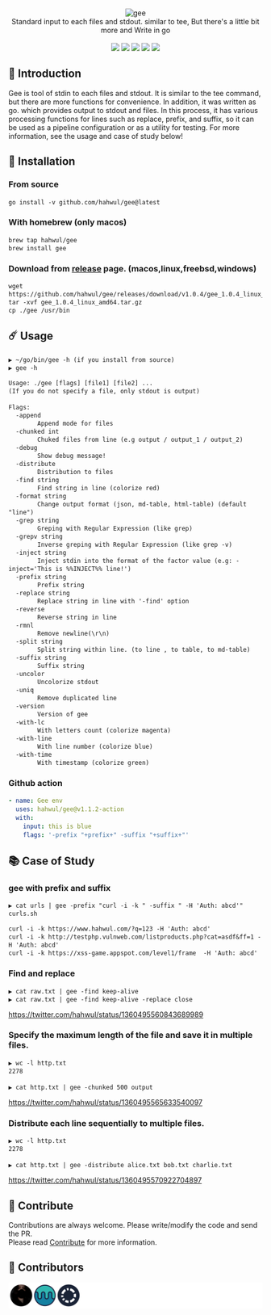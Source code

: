 <p align="center">
  <br>
  <img src="https://user-images.githubusercontent.com/13212227/107406554-e72ae780-6b4b-11eb-8f66-2f7e0d925f78.png" alt="gee" width="160px;">
  <br>
  Standard input to each files and stdout. similar to tee, But there's a little bit more and Write in go
  <br><br>
  <!--
  <img src="https://img.shields.io/github/v/release/hahwul/dalfox?style=flat"> 
  <a href="https://snapcraft.io/dalfox"><img alt="dalfox" src="https://snapcraft.io/dalfox/badge.svg" /></a>
  <img src="https://img.shields.io/github/languages/top/hahwul/dalfox?style=flat"> 
  <img src="https://api.codacy.com/project/badge/Grade/17cac7b8d1e849a688577f2bbdd6ecd0"> 
  <a href="https://goreportcard.com/report/github.com/hahwul/dalfox"><img src="https://goreportcard.com/badge/github.com/hahwul/dalfox"></a> 
    -->
  <a href="https://goreportcard.com/report/github.com/hahwul/gee"><img src="https://goreportcard.com/badge/github.com/hahwul/gee"></a>
  <a href="https://app.codacy.com/gh/hahwul/gee?utm_source=github.com&utm_medium=referral&utm_content=hahwul/gee&utm_campaign=Badge_Grade"><img src="https://api.codacy.com/project/badge/Grade/fac8a4d4755a4fb481432f7ed14db3ca"></a>
  <a href="https://codecov.io/gh/hahwul/gee"><img src="https://codecov.io/gh/hahwul/gee/branch/main/graph/badge.svg"/></a>
  <img src="https://github.com/hahwul/gee/workflows/Build/badge.svg">
  <a href="https://twitter.com/intent/follow?screen_name=hahwul"><img src="https://img.shields.io/twitter/follow/hahwul?style=flat&logo=twitter"></a>
</p>

## 🔖 Introduction
Gee is tool of stdin to each files and stdout. It is similar to the tee command, but there are more functions for convenience. In addition, it was written as go. which provides output to stdout and files. In this process, it has various processing functions for lines such as replace, prefix, and suffix, so it can be used as a pipeline configuration or as a utility for testing. For more information, see the usage and case of study below!

## 🚀 Installation
### From source
```
go install -v github.com/hahwul/gee@latest
```

### With homebrew (only macos)
```
brew tap hahwul/gee
brew install gee
```
### Download from [release](https://github.com/hahwul/gee/releases) page. (macos,linux,freebsd,windows)
```
wget https://github.com/hahwul/gee/releases/download/v1.0.4/gee_1.0.4_linux_amd64.tar.gz
tar -xvf gee_1.0.4_linux_amd64.tar.gz
cp ./gee /usr/bin
```

## ☄️ Usage
```
▶ ~/go/bin/gee -h (if you install from source)
▶ gee -h
```
```
Usage: ./gee [flags] [file1] [file2] ...
(If you do not specify a file, only stdout is output)

Flags:
  -append
        Append mode for files
  -chunked int
        Chuked files from line (e.g output / output_1 / output_2)
  -debug
        Show debug message!
  -distribute
        Distribution to files
  -find string
        Find string in line (colorize red)
  -format string
        Change output format (json, md-table, html-table) (default "line")
  -grep string
        Greping with Regular Expression (like grep)
  -grepv string
        Inverse greping with Regular Expression (like grep -v)
  -inject string
        Inject stdin into the format of the factor value (e.g: -inject='This is %%INJECT%% line!')
  -prefix string
        Prefix string
  -replace string
        Replace string in line with '-find' option
  -reverse
        Reverse string in line
  -rmnl
        Remove newline(\r\n)
  -split string
        Split string within line. (to line , to table, to md-table)
  -suffix string
        Suffix string
  -uncolor
        Uncolorize stdout
  -uniq
        Remove duplicated line
  -version
        Version of gee
  -with-lc
        With letters count (colorize magenta)
  -with-line
        With line number (colorize blue)
  -with-time
        With timestamp (colorize green)
```

### Github action
```yaml
- name: Gee env
  uses: hahwul/gee@v1.1.2-action
  with:
    input: this is blue
    flags: '-prefix "+prefix+" -suffix "+suffix+"'
```

## 📚 Case of Study
### gee with prefix and suffix
```
▶ cat urls | gee -prefix "curl -i -k " -suffix " -H 'Auth: abcd'" curls.sh
```
```
curl -i -k https://www.hahwul.com/?q=123 -H 'Auth: abcd'
curl -i -k http://testphp.vulnweb.com/listproducts.php?cat=asdf&ff=1 -H 'Auth: abcd'
curl -i -k https://xss-game.appspot.com/level1/frame  -H 'Auth: abcd'
```
### Find and replace
```
▶ cat raw.txt | gee -find keep-alive
▶ cat raw.txt | gee -find keep-alive -replace close
```
https://twitter.com/hahwul/status/1360495560843689989

### Specify the maximum length of the file and save it in multiple files.
```
▶ wc -l http.txt
2278

▶ cat http.txt | gee -chunked 500 output
```
https://twitter.com/hahwul/status/1360495565633540097

### Distribute each line sequentially to multiple files.
```
▶ wc -l http.txt
2278

▶ cat http.txt | gee -distribute alice.txt bob.txt charlie.txt
```
https://twitter.com/hahwul/status/1360495570922704897

## 🌟 Contribute
Contributions are always welcome. Please write/modify the code and send the PR.<br> 
Please read [Contribute](/CONTRIBUTING.md) for more information.

## 🌸 Contributors
![](/CONTRIBUTORS.svg)
